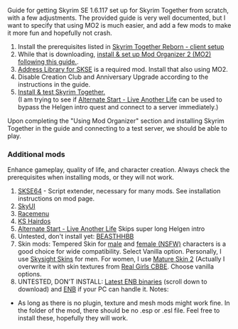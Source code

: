 Guide for getting Skyrim SE 1.6.117 set up for Skyrim Together from scratch, with a few adjustments. The provided guide is very well documented, but I want to specify that using MO2 is much easier, and add a few mods to make it more fun and hopefully not crash.

1. Install the prerequisites listed in [Skyrim Together Reborn - client setup](https://wiki.tiltedphoques.com/tilted-online/guides/client-setup)
2. While that is downloading, [install & set up Mod Organizer 2 (MO2) following this guide.](https://wiki.tiltedphoques.com/tilted-online/guides/client-setup/using-modorganizer2-mo2/installing-modorganizer2/installating-the-mod-manager).
3. [Address Library for SKSE](https://wiki.tiltedphoques.com/tilted-online/guides/client-setup/using-modorganizer2-mo2/utilities) is a required mod. Install that also using MO2.
4. Disable Creation Club and Anniversary Upgrade according to the instructions in the guide.
5. [Install & test Skyrim Together.](https://wiki.tiltedphoques.com/tilted-online/guides/client-setup/using-modorganizer2-mo2/skyrim-together-reborn)\
   (I am trying to see if [Alternate Start - Live Another Life](https://www.nexusmods.com/skyrimspecialedition/mods/272) can be used to bypass the Helgen intro quest and connect to a server immediately.)

Upon completing the "Using Mod Organizer" section and installing Skyrim Together in the guide and connecting to a test server, we should be able to play.

### Additional mods
Enhance gameplay, quality of life, and character creation.
Always check the prerequisites when installing mods, or they will not work.
1. [SKSE64](https://www.nexusmods.com/skyrimspecialedition/mods/30379?tab=files) - Script extender, necessary for many mods. See installation instructions on mod page.
2. [SkyUI](https://www.nexusmods.com/skyrimspecialedition/mods/12604)
3. [Racemenu](https://www.nexusmods.com/skyrimspecialedition/mods/19080)
4. [KS Hairdos](https://www.nexusmods.com/skyrimspecialedition/mods/6817)
5. [Alternate Start - Live Another Life](https://www.nexusmods.com/skyrimspecialedition/mods/272) Skips super long Helgen intro
6. Untested, don't install yet: [BEASTHHBB](https://www.nexusmods.com/skyrimspecialedition/mods/38480)
7. Skin mods: Tempered Skin for [male](https://www.nexusmods.com/skyrimspecialedition/mods/7902) and [female (NSFW)](https://www.nexusmods.com/skyrimspecialedition/mods/8505) characters is a good choice for wide compatibility. Select Vanilla option.
   Personally, I use [Skysight Skins](https://www.nexusmods.com/skyrimspecialedition/mods/6580) for men. For women, I use [Mature Skin 2](https://www.nexusmods.com/skyrimspecialedition/mods/26017?tab=description) (Actually I overwrite it with skin textures from [Real Girls CBBE](https://www.nexusmods.com/skyrimspecialedition/mods/75065). Choose vanilla options.
8. UNTESTED, DON'T INSTALL: [Latest ENB binaries](http://enbdev.com/mod_tesskyrimse_v0502.htm) (scroll down to download) and [ENB]() if your PC can handle it. 
Notes: 
- As long as there is no plugin, texture and mesh mods might work fine. In the folder of the mod, there should be no .esp or .esl file. Feel free to install these, hopefully they will work.
